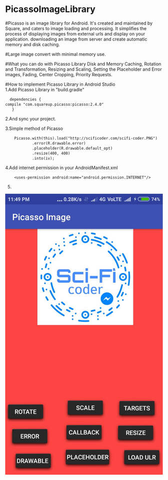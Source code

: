 # PicassoImageLibrary

#Picasso is an image library for Android. It's created and maintained by Square, and caters to image loading and processing. It simplifies the process of displaying images from external urls and display on your application.
downloading an image from server and create automatic memory and disk caching.

#Large image convert with minimal memory use.

#What you can do with Picasso Library
  Disk and Memory Caching, Rotation and Transformation, Resizing and Scaling, Setting the Placeholder and Error images, Fading,
  Center Cropping, Priority Requests.
  
#How to implement Picasso Library in Android Studio  
  1.Add Picasso Library in "build.gradle"
      
      dependencies {
    compile "com.squareup.picasso:picasso:2.4.0"
       }
     
  2.And sync your project.
  
  3.Simple method of Picasso
  
        Picasso.with(this).load("http://scificoder.com/scifi-coder.PNG")
                .error(R.drawable.error)
                .placeholder(R.drawable.default_opt)
                .resize(400, 400)
                .into(iv);
                
   4.Add internet permission in your AndroidManifest.xml 
   
        <uses-permission android:name="android.permission.INTERNET"/>

5.
  ![alt text](https://github.com/Alok255/PicassoImageLibrary/blob/master/picasso_library.jpeg?raw=true)
    

